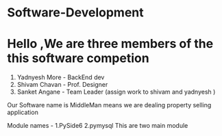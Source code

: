 # Software-Development
# Hello ,We are three members of the this software competion 
1. Yadnyesh More - BackEnd dev
2. Shivam Chavan - Prof. Designer
3. Sanket Angane - Team Leader (assign work to shivam and yadnyesh )


Our Software name is MiddleMan means we are dealing property selling application 

Module names -
1.PySide6
2.pymysql
This are two main module 
   

